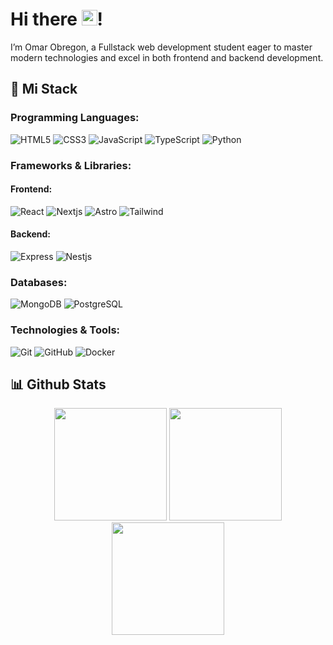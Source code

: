 # Hi there <img src="https://media.giphy.com/media/hvRJCLFzcasrR4ia7z/giphy.gif" width="25">!

I’m Omar Obregon, a Fullstack web development student eager to master modern technologies and excel in both frontend and backend development.

###

## 🚀 Mi Stack

### Programming Languages:

![HTML5](https://img.shields.io/badge/-HTML5-30284c?style=flat-square&logo=html5&logoColor=white)
![CSS3](https://img.shields.io/badge/-CSS3-30284c?style=flat-square&logo=css3)
![JavaScript](https://img.shields.io/badge/-JavaScript-30284c?style=flat-square&logo=javascript)
![TypeScript](https://img.shields.io/badge/-TypeScript-30284c?style=flat-square&logo=typescript)
![Python](https://img.shields.io/badge/-Python-30284c?style=flat-square&logo=Python)

### Frameworks & Libraries:

#### Frontend:

![React](https://img.shields.io/badge/-React-30284c?style=flat-square&logo=react)
![Nextjs](https://img.shields.io/badge/-Nextjs-30284c?style=flat-square&logo=next.js)
![Astro](https://img.shields.io/badge/-Astro-30284c?style=flat-square&logo=astro)
![Tailwind](https://img.shields.io/badge/-Tailwind-30284c?style=flat-square&logo=tailwindcss)

#### Backend:

![Express](https://img.shields.io/badge/-Express-30284c?style=flat-square&logo=express)
![Nestjs](https://img.shields.io/badge/-Nestjs-30284c?style=flat-square&logo=Nestjs)

### Databases:

![MongoDB](https://img.shields.io/badge/-MongoDB-30284c?style=flat-square&logo=mongodb)
![PostgreSQL](https://img.shields.io/badge/-PostgreSQL-30284c?style=flat-square&logo=postgresql)

### Technologies & Tools:

![Git](https://img.shields.io/badge/-Git-30284c?style=flat-square&logo=git)
![GitHub](https://img.shields.io/badge/-GitHub-30284c?style=flat-square&logo=github)
![Docker](https://img.shields.io/badge/-Docker-30284c?style=flat-square&logo=docker)

## 📊 Github Stats

<div align="center" >
    <img height="180em" src="https://github-readme-stats.vercel.app/api?username=Obrn544&show_icons=true&theme=tokyonight&include_all_commits=true&count_private=true"/>
    <img height="180em" src="https://github-readme-stats.vercel.app/api/top-langs/?username=Obrn544&layout=compact&langs_count=7&count-private=true&theme=tokyonight"/>
    <img height="180em" src="https://github-readme-streak-stats.herokuapp.com/?user=Obrn544&theme=tokyonight"/>
</div>
